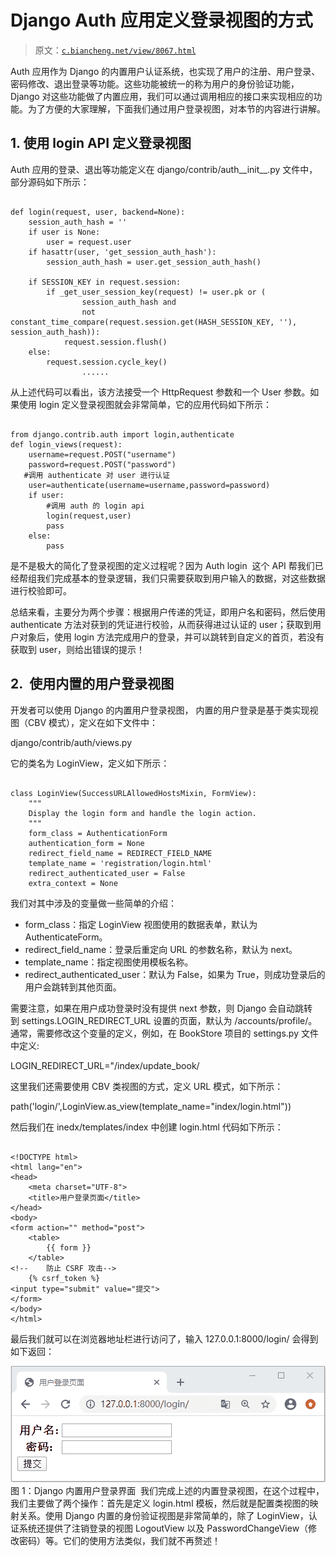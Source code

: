 # Django Auth 应用定义登录视图的方式

> 原文：[`c.biancheng.net/view/8067.html`](http://c.biancheng.net/view/8067.html)

Auth 应用作为 Django 的内置用户认证系统，也实现了用户的注册、用户登录、密码修改、退出登录等功能。这些功能被统一的称为用户的身份验证功能，Django 对这些功能做了内置应用，我们可以通过调用相应的接口来实现相应的功能。为了方便的大家理解，下面我们通过用户登录视图，对本节的内容进行讲解。

## 1\. 使用 login API 定义登录视图

Auth 应用的登录、退出等功能定义在 django/contrib/auth__init__.py 文件中，部分源码如下所示：

```

def login(request, user, backend=None):
    session_auth_hash = ''
    if user is None:
        user = request.user
    if hasattr(user, 'get_session_auth_hash'):
        session_auth_hash = user.get_session_auth_hash()

    if SESSION_KEY in request.session:
        if _get_user_session_key(request) != user.pk or (
                session_auth_hash and
                not constant_time_compare(request.session.get(HASH_SESSION_KEY, ''), session_auth_hash)):
            request.session.flush()
    else:
        request.session.cycle_key()
                ......

```

从上述代码可以看出，该方法接受一个 HttpRequest 参数和一个 User 参数。如果使用 login 定义登录视图就会非常简单，它的应用代码如下所示：

```

from django.contrib.auth import login,authenticate
def login_views(request):
    username=request.POST("username")
    password=request.POST("password")
   #调用 authenticate 对 user 进行认证
    user=authenticate(username=username,password=password)
    if user:
        #调用 auth 的 login api
        login(request,user)
        pass
    else:
        pass
```

是不是极大的简化了登录视图的定义过程呢？因为 Auth login  这个 API 帮我们已经帮组我们完成基本的登录逻辑，我们只需要获取到用户输入的数据，对这些数据进行校验即可。

总结来看，主要分为两个步骤：根据用户传递的凭证，即用户名和密码，然后使用 authenticate 方法对获到的凭证进行校验，从而获得进过认证的 user；获取到用户对象后，使用 login 方法完成用户的登录，并可以跳转到自定义的首页，若没有获取到 user，则给出错误的提示！

## 2.  使用内置的用户登录视图

开发者可以使用 Django 的内置用户登录视图， 内置的用户登录是基于类实现视图（CBV 模式），定义在如下文件中：

django/contrib/auth/views.py

它的类名为 LoginView，定义如下所示：

```

class LoginView(SuccessURLAllowedHostsMixin, FormView):
    """
    Display the login form and handle the login action.
    """
    form_class = AuthenticationForm
    authentication_form = None
    redirect_field_name = REDIRECT_FIELD_NAME
    template_name = 'registration/login.html'
    redirect_authenticated_user = False
    extra_context = None
```

我们对其中涉及的变量做一些简单的介绍：

*   form_class：指定 LoginView 视图使用的数据表单，默认为 AuthenticateForm。
*   redirect_field_name：登录后重定向 URL 的参数名称，默认为 next。
*   template_name：指定视图使用模板名称。
*   redirect_authenticated_user：默认为 False，如果为 True，则成功登录后的用户会跳转到其他页面。

需要注意，如果在用户成功登录时没有提供 next 参数，则 Django 会自动跳转到 settings.LOGIN_REDIRECT_URL 设置的页面，默认为 /accounts/profile/。通常，需要修改这个变量的定义，例如，在 BookStore 项目的 settings.py 文件中定义:

LOGIN_REDIRECT_URL="/index/update_book/

这里我们还需要使用 CBV 类视图的方式，定义 URL 模式，如下所示：

path('login/',LoginView.as_view(template_name="index/login.html"))

然后我们在 inedx/templates/index 中创建 login.html 代码如下所示：

```

<!DOCTYPE html>
<html lang="en">
<head>
    <meta charset="UTF-8">
    <title>用户登录页面</title>
</head>
<body>
<form action="" method="post">
    <table>
        {{ form }}
    </table>
<!--    防止 CSRF 攻击-->
    {% csrf_token %}
<input type="submit" value="提交">
</form>
</body>
</html>

```

最后我们就可以在浏览器地址栏进行访问了，输入 127.0.0.1:8000/login/ 会得到如下返回：

![Django 内置用户登录界面](img/a207766b47535e15a957383a8536fdf5.png)
图 1：Django 内置用户登录界面
 我们完成上述的内置登录视图，在这个过程中，我们主要做了两个操作：首先是定义 login.html 模板，然后就是配置类视图的映射关系。使用 Django 内置的身份验证视图是非常简单的，除了 LoginView，认证系统还提供了注销登录的视图 LogoutView 以及 PasswordChangeView（修改密码）等。它们的使用方法类似，我们就不再赘述！
